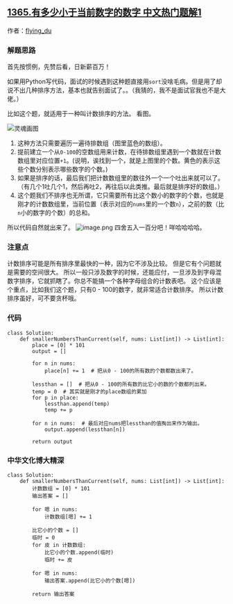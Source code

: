 ## [1365.有多少小于当前数字的数字 中文热门题解1](https://leetcode.cn/problems/how-many-numbers-are-smaller-than-the-current-number/solutions/100000/python-ji-shu-pai-xu-100fen-quan-guo-zui-cai-100fe)

作者：[flying_du](https://leetcode.cn/u/flying_du)

### 解题思路
首先按惯例，先赞后看，日新薪百万！

如果用Python写代码，面试的时候遇到这种题直接用`sort`没啥毛病。但是用了却说不出几种排序方法，基本也就告别面试了。。（我猜的，我不是面试官我也不是大佬。）

比如这个题，就适用于一种叫计数排序的方法。
看图。

![灵魂画图](https://pic.leetcode-cn.com/1603675222-sEmcTb-%E6%96%B0%E8%A6%8F%20Microsoft%20PowerPoint%20%E3%83%97%E3%83%AC%E3%82%BC%E3%83%B3%E3%83%86%E3%83%BC%E3%82%B7%E3%83%A7%E3%83%B3%20\(2\).png)

1. 这种方法只需要遍历一遍待排数组（图里蓝色的数组）。
2. 提前建立一个从`0-100`的空数组用来计数，在待排数组里遇到一个数就在计数数组里对应位置`+1`。(说明，诶找到一个，就是上图里的个数。黄色的表示这些个数分别表示哪些数字的个数。)
3. 如果是排序的话，最后我们把计数数组里的数往外一个一个吐出来就可以了。（有几个1吐几个1，然后再吐2，再往后以此类推。最后就是排序好的数组。）
4. 这个题我们不排序也无所谓，它只需要所有比这个数小的数字的个数，也就是刚才的计数数组里，当前位置（表示对应的`nums`里的一个数`n`），之前的数（比`n`小的数字的个数）的总和。

所以代码自然就出来了。
![image.png](https://pic.leetcode-cn.com/1603675896-dBoDpQ-image.png)
四舍五入一百分吧！咩哈哈哈哈。

### 注意点

计数排序可能是所有排序里最快的一种，因为它不涉及比较。
但是它有个问题就是需要的空间很大。
所以一般只涉及数字的时候，还能应付，一旦涉及到字母混数字排序，它就抓瞎了。你总不能搞一个各种字母组合的计数表吧。
这个应该是个重点，比如我们这个题，只有0 - 100的数字，就非常适合计数排序。
所以计数排序虽好，可不要贪杯哦。

### 代码

```python3
class Solution:
    def smallerNumbersThanCurrent(self, nums: List[int]) -> List[int]:
        place = [0] * 101
        output = []

        for n in nums:
            place[n] += 1  # 把从0 - 100的所有数的个数都数出来了。

        lessthan = []  # 把从0 - 100的所有数的比它小的数的个数都列出来。
        temp = 0  # 其实就是刚才的place数组的累加
        for p in place:
            lessthan.append(temp)
            temp += p

        for n in nums:  # 最后对应nums把lessthan的值掏出来作为输出。
            output.append(lessthan[n])

        return output
```

### 中华文化博大精深

```python3
class Solution:
    def smallerNumbersThanCurrent(self, nums: List[int]) -> List[int]:
        计数数组 = [0] * 101
        输出答案 = []

        for 嗯 in nums:
            计数数组[嗯] += 1

        比它小的个数 = []
        临时 = 0
        for 皮 in 计数数组:
            比它小的个数.append(临时)
            临时 += 皮

        for 嗯 in nums:
            输出答案.append(比它小的个数[嗯])

        return 输出答案
```